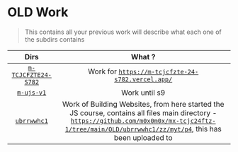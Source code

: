# OLD Work

> This contains all your previous work will describe what each one of the subdirs contains

|                    Dirs                    |                                                                                                                                         What ?                                                                                                                                         |
| :----------------------------------------: | :------------------------------------------------------------------------------------------------------------------------------------------------------------------------------------------------------------------------------------------------------------------------------------: |
| [`m-TCJCFZTE24-S782`](./m-TCJCFZTE24-S782) |                                                                                              Work for [`https://m-tcjcfzte-24-s782.vercel.app/`](https://m-tcjcfzte-24-s782.vercel.app/)                                                                                               |
|         [`m-ujs-v1`](./m-ujs-v1/)          |                                                                                                                                     Work until s9                                                                                                                                      |
|        [`ubrrwwhc1`](./ubrrwwhc1/)         | Work of Building Websites, from here started the JS course, contains all files main directory -[`https://github.com/m0x0m0x/mx-tcjc24ftz-1/tree/main/OLD/ubrrwwhc1/zz/myt/p4`](https://github.com/m0x0m0x/mx-tcjc24ftz-1/tree/main/OLD/ubrrwwhc1/zz/myt/p4), this has been uploaded to |
